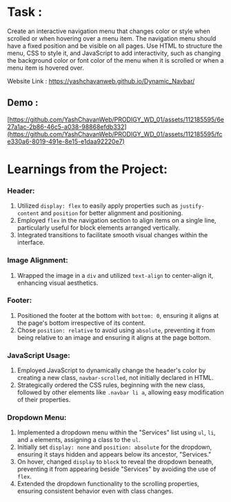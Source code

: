 # Task :
Create an interactive navigation menu that changes color or style when scrolled or when hovering over a menu item. The navigation menu should have a fixed position and be visible on all pages. Use HTML to structure the menu, CSS to style it, and JavaScript to add interactivity, such as changing the background color or font color of the menu when it is scrolled or when a menu item is hovered over. 

Website Link :  https://yashchavanweb.github.io/Dynamic_Navbar/


## Demo : 
[https://github.com/YashChavanWeb/PRODIGY_WD_01/assets/112185595/6e27a1ac-2b86-46c5-a038-98868efdb332](https://github.com/YashChavanWeb/PRODIGY_WD_01/assets/112185595/fce330a6-8019-491e-8e15-e1daa92220e7)

# Learnings from the Project:

### Header:
1. Utilized `display: flex` to easily apply properties such as `justify-content` and `position` for better alignment and positioning.
2. Employed `flex` in the navigation section to align items on a single line, particularly useful for block elements arranged vertically.
3. Integrated transitions to facilitate smooth visual changes within the interface.
### Image Alignment:
1. Wrapped the image in a `div` and utilized `text-align` to center-align it, enhancing visual aesthetics.
### Footer:
1. Positioned the footer at the bottom with `bottom: 0`, ensuring it aligns at the page's bottom irrespective of its content.
2. Chose `position: relative` to avoid using `absolute`, preventing it from being relative to an image and ensuring it aligns at the page bottom.
### JavaScript Usage:
1. Employed JavaScript to dynamically change the header's color by creating a new class, `navbar-scrolled`, not initially declared in HTML.
2. Strategically ordered the CSS rules, beginning with the new class, followed by other elements like `.navbar li a`, allowing easy modification of their properties.
### Dropdown Menu:
1. Implemented a dropdown menu within the "Services" list using `ul`, `li`, and `a` elements, assigning a class to the `ul`.
2. Initially set `display: none` and `position: absolute` for the dropdown, ensuring it stays hidden and appears below its ancestor, "Services."
3. On hover, changed `display` to `block` to reveal the dropdown beneath, preventing it from appearing beside "Services" by avoiding the use of `flex`.
4. Extended the dropdown functionality to the scrolling properties, ensuring consistent behavior even with class changes.
